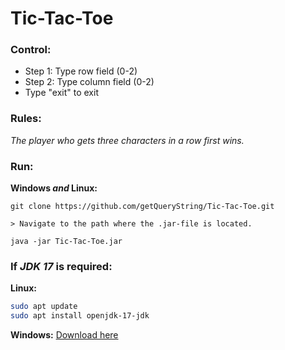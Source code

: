 # Tic-Tac-Toe

### Control:
+ Step 1: Type row field (0-2)
+ Step 2: Type column field (0-2)
+ Type "exit" to exit

### Rules:
_The player who gets three characters in a row first wins._

### Run:

**Windows _and_ Linux:**
```
git clone https://github.com/getQueryString/Tic-Tac-Toe.git

> Navigate to the path where the .jar-file is located.

java -jar Tic-Tac-Toe.jar
```
### If _JDK 17_ is required:
**Linux:**
```bash
sudo apt update
sudo apt install openjdk-17-jdk
```
**Windows:** [Download here](https://www.oracle.com/java/technologies/javase/jdk17-archive-downloads.html)